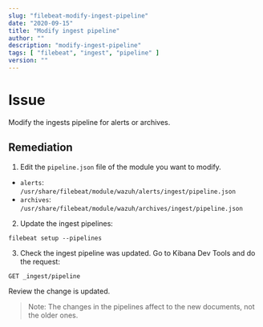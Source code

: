 ```yaml
---
slug: "filebeat-modify-ingest-pipeline"
date: "2020-09-15"
title: "Modify ingest pipeline"
author: ""
description: "modify-ingest-pipeline"
tags: [ "filebeat", "ingest", "pipeline" ]
version: ""
---
```


# Issue

Modify the ingests pipeline for alerts or archives.

## Remediation

1. Edit the `pipeline.json` file of the module you want to modify.

- `alerts`: `/usr/share/filebeat/module/wazuh/alerts/ingest/pipeline.json`
- `archives`: `/usr/share/filebeat/module/wazuh/archives/ingest/pipeline.json`

2. Update the ingest pipelines:

```
filebeat setup --pipelines
```

3. Check the ingest pipeline was updated. Go to Kibana Dev Tools and do the request:

```
GET _ingest/pipeline
```

Review the change is updated.

> Note: The changes in the pipelines affect to the new documents, not the older ones.
